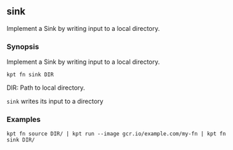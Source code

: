 ## sink

Implement a Sink by writing input to a local directory.

### Synopsis

Implement a Sink by writing input to a local directory.

    kpt fn sink DIR

  DIR:
    Path to local directory.

`sink` writes its input to a directory

### Examples

    kpt fn source DIR/ | kpt run --image gcr.io/example.com/my-fn | kpt fn sink DIR/

